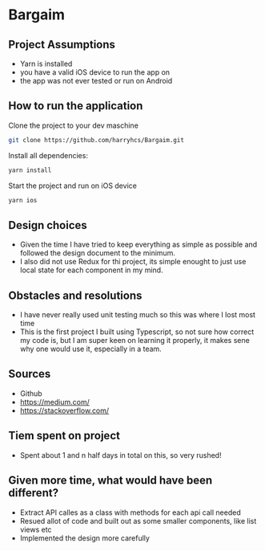 # Bargaim

## Project Assumptions
- Yarn is installed
- you have a valid iOS device to run the app on
- the app was not ever tested or run on Android

## How to run the application
Clone the project to your dev maschine

```bash
git clone https://github.com/harryhcs/Bargaim.git
```
Install all dependencies: 
```bash
yarn install
```

Start the project and run on iOS device
```bash
yarn ios
```
## Design choices
- Given the time I have tried to keep everything as simple as possible and followed the design document to the minimum.
- I also did not use Redux for thi project, its simple enought to just use local state for each component in my mind.
## Obstacles and resolutions
- I have never really used unit testing much so this was where I lost most time
- This is the first project I built using Typescript, so not sure how correct my code is, but I am super keen on learning it properly, it makes sene why one would use it, especially in a team.
## Sources
- Github
- https://medium.com/
- https://stackoverflow.com/
## Tiem spent on project
- Spent about 1 and n half days in total on this, so very rushed!
## Given more time, what would have been different?
- Extract API calles as a class with methods for each api call needed
- Resued allot of code and built out as some smaller components, like list views etc
- Implemented the design more carefully
